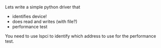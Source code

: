 Lets write a simple python driver that
* identifies device!
* does read and writes (with file?)
* performance test

You need to use lspci to identify which address to use for the performance test.
